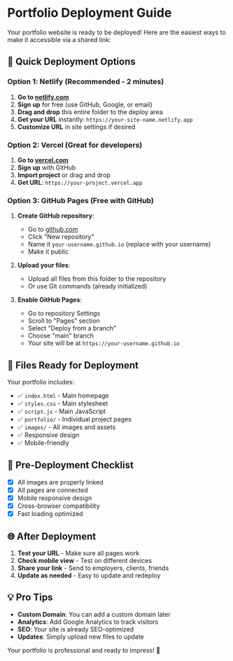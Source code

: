 # Portfolio Deployment Guide

Your portfolio website is ready to be deployed! Here are the easiest ways to make it accessible via a shared link:

## 🚀 Quick Deployment Options

### Option 1: Netlify (Recommended - 2 minutes)

1. **Go to [netlify.com](https://netlify.com)**
2. **Sign up** for free (use GitHub, Google, or email)
3. **Drag and drop** this entire folder to the deploy area
4. **Get your URL** instantly: `https://your-site-name.netlify.app`
5. **Customize URL** in site settings if desired

### Option 2: Vercel (Great for developers)

1. **Go to [vercel.com](https://vercel.com)**
2. **Sign up** with GitHub
3. **Import project** or drag and drop
4. **Get URL**: `https://your-project.vercel.app`

### Option 3: GitHub Pages (Free with GitHub)

1. **Create GitHub repository**:
   - Go to [github.com](https://github.com)
   - Click "New repository"
   - Name it `your-username.github.io` (replace with your username)
   - Make it public

2. **Upload your files**:
   - Upload all files from this folder to the repository
   - Or use Git commands (already initialized)

3. **Enable GitHub Pages**:
   - Go to repository Settings
   - Scroll to "Pages" section
   - Select "Deploy from a branch"
   - Choose "main" branch
   - Your site will be at `https://your-username.github.io`

## 📁 Files Ready for Deployment

Your portfolio includes:
- ✅ `index.html` - Main homepage
- ✅ `styles.css` - Main stylesheet
- ✅ `script.js` - Main JavaScript
- ✅ `portfolio/` - Individual project pages
- ✅ `images/` - All images and assets
- ✅ Responsive design
- ✅ Mobile-friendly

## 🔧 Pre-Deployment Checklist

- [x] All images are properly linked
- [x] All pages are connected
- [x] Mobile responsive design
- [x] Cross-browser compatibility
- [x] Fast loading optimized

## 🌐 After Deployment

1. **Test your URL** - Make sure all pages work
2. **Check mobile view** - Test on different devices
3. **Share your link** - Send to employers, clients, friends
4. **Update as needed** - Easy to update and redeploy

## 💡 Pro Tips

- **Custom Domain**: You can add a custom domain later
- **Analytics**: Add Google Analytics to track visitors
- **SEO**: Your site is already SEO-optimized
- **Updates**: Simply upload new files to update

Your portfolio is professional and ready to impress! 🎉
